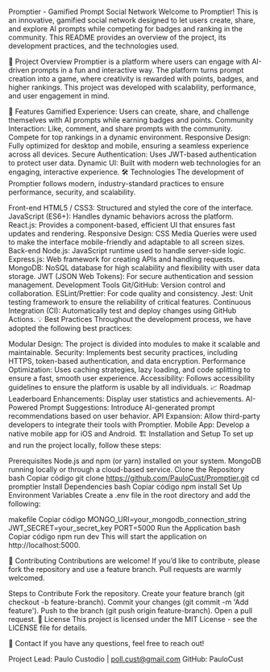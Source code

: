 Promptier - Gamified Prompt Social Network
Welcome to Promptier! This is an innovative, gamified social network designed to let users create, share, and explore AI prompts while competing for badges and ranking in the community. This README provides an overview of the project, its development practices, and the technologies used.

🚀 Project Overview
Promptier is a platform where users can engage with AI-driven prompts in a fun and interactive way. The platform turns prompt creation into a game, where creativity is rewarded with points, badges, and higher rankings. This project was developed with scalability, performance, and user engagement in mind.

🌟 Features
Gamified Experience: Users can create, share, and challenge themselves with AI prompts while earning badges and points.
Community Interaction: Like, comment, and share prompts with the community. Compete for top rankings in a dynamic environment.
Responsive Design: Fully optimized for desktop and mobile, ensuring a seamless experience across all devices.
Secure Authentication: Uses JWT-based authentication to protect user data.
Dynamic UI: Built with modern web technologies for an engaging, interactive experience.
🛠️ Technologies
The development of Promptier follows modern, industry-standard practices to ensure performance, security, and scalability.

Front-end
HTML5 / CSS3: Structured and styled the core of the interface.
JavaScript (ES6+): Handles dynamic behaviors across the platform.
React.js: Provides a component-based, efficient UI that ensures fast updates and rendering.
Responsive Design: CSS Media Queries were used to make the interface mobile-friendly and adaptable to all screen sizes.
Back-end
Node.js: JavaScript runtime used to handle server-side logic.
Express.js: Web framework for creating APIs and handling requests.
MongoDB: NoSQL database for high scalability and flexibility with user data storage.
JWT (JSON Web Tokens): For secure authentication and session management.
Development Tools
Git/GitHub: Version control and collaboration.
ESLint/Prettier: For code quality and consistency.
Jest: Unit testing framework to ensure the reliability of critical features.
Continuous Integration (CI): Automatically test and deploy changes using GitHub Actions.
💡 Best Practices
Throughout the development process, we have adopted the following best practices:

Modular Design: The project is divided into modules to make it scalable and maintainable.
Security: Implements best security practices, including HTTPS, token-based authentication, and data encryption.
Performance Optimization: Uses caching strategies, lazy loading, and code splitting to ensure a fast, smooth user experience.
Accessibility: Follows accessibility guidelines to ensure the platform is usable by all individuals.
📈 Roadmap
Leaderboard Enhancements: Display user statistics and achievements.
AI-Powered Prompt Suggestions: Introduce AI-generated prompt recommendations based on user behavior.
API Expansion: Allow third-party developers to integrate their tools with Promptier.
Mobile App: Develop a native mobile app for iOS and Android.
🏗️ Installation and Setup
To set up and run the project locally, follow these steps:

Prerequisites
Node.js and npm (or yarn) installed on your system.
MongoDB running locally or through a cloud-based service.
Clone the Repository
bash
Copiar código
git clone https://github.com/PauloCust/Promptier.git
cd promptier
Install Dependencies
bash
Copiar código
npm install
Set Up Environment Variables
Create a .env file in the root directory and add the following:

makefile
Copiar código
MONGO_URI=your_mongodb_connection_string
JWT_SECRET=your_secret_key
PORT=5000
Run the Application
bash
Copiar código
npm run dev
This will start the application on http://localhost:5000.

🤝 Contributing
Contributions are welcome! If you’d like to contribute, please fork the repository and use a feature branch. Pull requests are warmly welcomed.

Steps to Contribute
Fork the repository.
Create your feature branch (git checkout -b feature-branch).
Commit your changes (git commit -m 'Add feature').
Push to the branch (git push origin feature-branch).
Open a pull request.
📝 License
This project is licensed under the MIT License - see the LICENSE file for details.

📧 Contact
If you have any questions, feel free to reach out!

Project Lead: Paulo Custodio | poll.cust@gmail.com
GitHub: PauloCust
